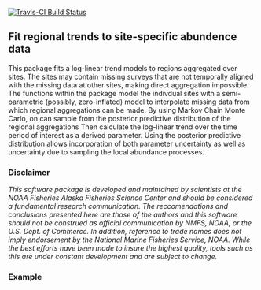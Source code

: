 <!-- README.md is generated from README.Rmd. Please edit that file -->
[![Travis-CI Build Status](https://travis-ci.org/NMML/crawl.svg?branch=devel)](https://travis-ci.org/NMML/crawl)

Fit regional trends to site-specific abundence data
---------------------------------------------------

This package fits a log-linear trend models to regions aggregated over sites. The sites may contain missing surveys that are not temporally aligned with the missing data at other sites, making direct aggregation impossible. The functions within the package model the indivdual sites with a semi-parametric (possibly, zero-inflated) model to interpolate missing data from which regional aggregations can be made. By using Markov Chain Monte Carlo, on can sample from the posterior predictive distribution of the regional aggregations Then calculate the log-linear trend over the time period of interest as a derived parameter. Using the posterior predictive distribution allows incorporation of both parameter uncertainty as well as uncertainty due to sampling the local abundance processes.

### Disclaimer

*This software package is developed and maintained by scientists at the NOAA Fisheries Alaska Fisheries Science Center and should be considered a fundamental research communication. The reccomendations and conclusions presented here are those of the authors and this software should not be construed as official communication by NMFS, NOAA, or the U.S. Dept. of Commerce. In addition, reference to trade names does not imply endorsement by the National Marine Fisheries Service, NOAA. While the best efforts have been made to insure the highest quality, tools such as this are under constant development and are subject to change.*

### Example
